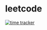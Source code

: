 # leetcode

[![time tracker](https://wakatime.com/badge/github/dl90/leetcode.svg)](https://wakatime.com/badge/github/dl90/leetcode)
